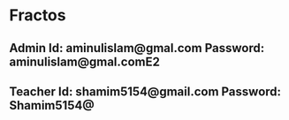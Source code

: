 # Fractos
<h2> Admin Id: aminulislam@gmal.com  Password: aminulislam@gmal.comE2 </h2>
<h2> Teacher Id: shamim5154@gmail.com  Password: Shamim5154@ </h2>
